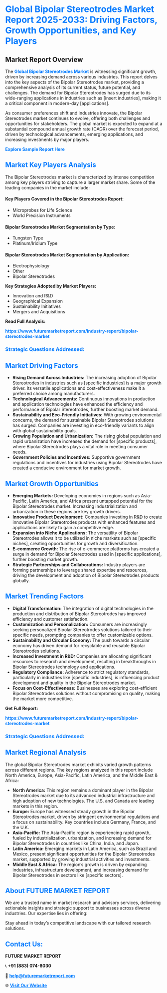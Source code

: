 <h1 style="color: #007BFF;">Global Bipolar Stereotrodes Market Report 2025-2033: Driving Factors, Growth Opportunities, and Key Players</h1>

<section id="overview">
<h2>Market Report Overview</h2>
<p>The <a href="https://www.futuremarketreport.com/industry-report/bipolar-stereotrodes-market" style="color: #007BFF; text-decoration: none;"><strong>Global Bipolar Stereotrodes Market</strong></a> is witnessing significant growth, driven by increasing demand across various industries. This report delves into the key aspects of the Bipolar Stereotrodes market, providing a comprehensive analysis of its current status, future potential, and challenges. The demand for Bipolar Stereotrodes has surged due to its wide-ranging applications in industries such as [insert industries], making it a critical component in modern-day [applications].</p>
<p>As consumer preferences shift and industries innovate, the Bipolar Stereotrodes market continues to evolve, offering both challenges and opportunities for stakeholders. The global market is expected to expand at a substantial compound annual growth rate (CAGR) over the forecast period, driven by technological advancements, emerging applications, and increasing investments by major players.</p>
</section>

<section id="overview">
<p><a href="https://www.futuremarketreport.com/request-sample/reportId=127264" style="color: #007BFF; text-decoration: none;"><strong>Explore Sample Report Here</strong></a></p>
</section>

<section id="key-players">
<h2 style="color: #007BFF;">Market Key Players Analysis</h2>
<p>The Bipolar Stereotrodes market is characterized by intense competition among key players striving to capture a larger market share. Some of the leading companies in the market include:</p>
<h4>Key Players Covered in the Bipolar Stereotrodes Report:</h4>
<ul><li>Microprobes for Life Science</li><li>World Precision Instruments</li></ul>
<h4>Bipolar Stereotrodes Market Segmentation by Type:</h4>
<ul><li>Tungsten Type</li><li>Platinum/Iridium Type</li></ul>

<h4>Bipolar Stereotrodes Market Segmentation by Application:</h4>
<ul><li>Electrophysiology</li><li>Other</li><li>Bipolar Stereotrodes</li></ul>
<p><strong>Key Strategies Adopted by Market Players:</strong></p>
<ul>
<li>Innovation and R&D</li>
<li>Geographical Expansion</li>
<li>Sustainability Initiatives</li>
<li>Mergers and Acquisitions</li>
</ul>
</section>

<section>
<p><strong>Read Full Analysis: </strong></p><a href="https://www.futuremarketreport.com/industry-report/bipolar-stereotrodes-market" style="color: #007BFF; text-decoration: none;"><strong>https://www.futuremarketreport.com/industry-report/bipolar-stereotrodes-market</strong></a>
<h3 style="color: #007BFF;">Strategic Questions Addressed:</h3>
</section>

<section id="driving-factors">
<h2 style="color: #007BFF;">Market Driving Factors</h2>
<ul>
<li><strong>Rising Demand Across Industries:</strong> The increasing adoption of Bipolar Stereotrodes in industries such as [specific industries] is a major growth driver. Its versatile applications and cost-effectiveness make it a preferred choice among manufacturers.</li>
<li><strong>Technological Advancements:</strong> Continuous innovations in production and application technologies have enhanced the efficiency and performance of Bipolar Stereotrodes, further boosting market demand.</li>
<li><strong>Sustainability and Eco-Friendly Initiatives:</strong> With growing environmental concerns, the demand for sustainable Bipolar Stereotrodes solutions has surged. Companies are investing in eco-friendly variants to align with global sustainability goals.</li>
<li><strong>Growing Population and Urbanization:</strong> The rising global population and rapid urbanization have increased the demand for [specific products], where Bipolar Stereotrodes plays a vital role in meeting consumer needs.</li>
<li><strong>Government Policies and Incentives:</strong> Supportive government regulations and incentives for industries using Bipolar Stereotrodes have created a conducive environment for market growth.</li>
</ul>
</section>

<section id="growth-opportunities">
<h2 style="color: #007BFF;">Market Growth Opportunities</h2>
<ul>
<li><strong>Emerging Markets:</strong> Developing economies in regions such as Asia-Pacific, Latin America, and Africa present untapped potential for the Bipolar Stereotrodes market. Increasing industrialization and urbanization in these regions are key growth drivers.</li>
<li><strong>Innovative Product Development:</strong> Companies investing in R&D to create innovative Bipolar Stereotrodes products with enhanced features and applications are likely to gain a competitive edge.</li>
<li><strong>Expansion into Niche Applications:</strong> The versatility of Bipolar Stereotrodes allows it to be utilized in niche markets such as [specific niches], creating opportunities for growth and diversification.</li>
<li><strong>E-commerce Growth:</strong> The rise of e-commerce platforms has created a surge in demand for Bipolar Stereotrodes used in [specific applications], further boosting market growth.</li>
<li><strong>Strategic Partnerships and Collaborations:</strong> Industry players are forming partnerships to leverage shared expertise and resources, driving the development and adoption of Bipolar Stereotrodes products globally.</li>
</ul>
</section>

<section id="trending-factors">
<h2 style="color: #007BFF;">Market Trending Factors</h2>
<ul>
<li><strong>Digital Transformation:</strong> The integration of digital technologies in the production and distribution of Bipolar Stereotrodes has improved efficiency and customer satisfaction.</li>
<li><strong>Customization and Personalization:</strong> Consumers are increasingly seeking personalized Bipolar Stereotrodes solutions tailored to their specific needs, prompting companies to offer customizable options.</li>
<li><strong>Sustainability and Circular Economy:</strong> The push towards a circular economy has driven demand for recyclable and reusable Bipolar Stereotrodes solutions.</li>
<li><strong>Increased Investment in R&D:</strong> Companies are allocating significant resources to research and development, resulting in breakthroughs in Bipolar Stereotrodes technology and applications.</li>
<li><strong>Regulatory Compliance:</strong> Adherence to strict regulatory standards, particularly in industries like [specific industries], is influencing product development and quality in the Bipolar Stereotrodes market.</li>
<li><strong>Focus on Cost-Effectiveness:</strong> Businesses are exploring cost-efficient Bipolar Stereotrodes solutions without compromising on quality, making the market more competitive.</li>
</ul>
</section>

<section>
<p><strong>Get Full Report: </strong></p><a href="https://www.futuremarketreport.com/industry-report/bipolar-stereotrodes-market" style="color: #007BFF; text-decoration: none;"><strong>https://www.futuremarketreport.com/industry-report/bipolar-stereotrodes-market</strong></a>
<h3 style="color: #007BFF;">Strategic Questions Addressed:</h3>
</section>


<section id="regional-analysis">
<h2 style="color: #007BFF;">Market Regional Analysis</h2>
<p>The global Bipolar Stereotrodes market exhibits varied growth patterns across different regions. The key regions analyzed in this report include North America, Europe, Asia-Pacific, Latin America, and the Middle East & Africa:</p>
<ul>
<li><strong>North America:</strong> This region remains a dominant player in the Bipolar Stereotrodes market due to its advanced industrial infrastructure and high adoption of new technologies. The U.S. and Canada are leading markets in this region.</li>
<li><strong>Europe:</strong> Europe has witnessed steady growth in the Bipolar Stereotrodes market, driven by stringent environmental regulations and a focus on sustainability. Key countries include Germany, France, and the U.K.</li>
<li><strong>Asia-Pacific:</strong> The Asia-Pacific region is experiencing rapid growth, fueled by industrialization, urbanization, and increasing demand for Bipolar Stereotrodes in countries like China, India, and Japan.</li>
<li><strong>Latin America:</strong> Emerging markets in Latin America, such as Brazil and Mexico, present significant opportunities for the Bipolar Stereotrodes market, supported by growing industrial activities and investments.</li>
<li><strong>Middle East & Africa:</strong> The region’s growth is driven by expanding industries, infrastructure development, and increasing demand for Bipolar Stereotrodes in sectors like [specific sectors].</li>
</ul>
</section>

<footer>
<h2 style="color: #007BFF;">About FUTURE MARKET REPORT</h2>
<p>We are a trusted name in market research and advisory services, delivering actionable insights and strategic support to businesses across diverse industries. Our expertise lies in offering:</p>

<p>Stay ahead in today’s competitive landscape with our tailored research solutions.</p>

<h2 style="color: #007BFF;">Contact Us:</h2>
<p><strong>FUTURE MARKET REPORT</strong></p>
<p>📞 <strong>+91 (883) 074-8030</strong></p>
<p>📧 <strong><a href="mailto:help@futuremarketreport.com" style="color: #007BFF;">help@futuremarketreport.com</a></strong></p>
<p>🌐 <strong><a href="https://www.futuremarketreport.com/" style="color: #007BFF;">Visit Our Website</a></strong></p>
</footer>